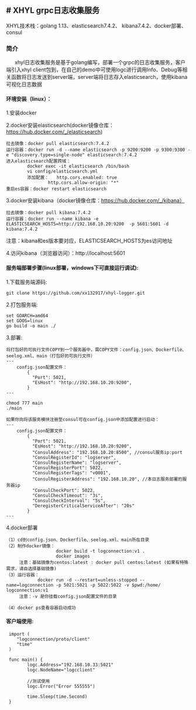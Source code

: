 <h2># XHYL grpc日志收集服务</h2>
XHYL技术栈：golang 1.13、elasticsearch7.4.2、 kibana7.4.2、docker部署、consul

<h3>简介</h3>
<div>&nbsp;&nbsp;&nbsp;&nbsp;&nbsp;&nbsp;xhyl日志收集服务是基于golang编写，部署一个grpc的日志收集服务，客户端引入xhyl client包到，在自己的demo中可使用logc进行调用Info、Debug等相关函数将日志发送到server端，server端将日志存入elasticsearch，使用kibana可视化日志数据</div>

<h4>环境安装（linux）：</h4>

1.安装docker

2.docker安装elasticsearch(docker镜像仓库：https://hub.docker.com/_/elasticsearch)

    拉去镜像：docker pull elasticsearch:7.4.2
    运行容器：docker run -d --name elasticsearch -p 9200:9200 -p 9300:9300 -e "discovery.type=single-node" elasticsearch:7.4.2
    进入elasticsearch配置跨域：
            docker exec -it elasticsearch /bin/bash
            vi config/elasticsearch.yml
            添加配置：   http.cors.enabled: true
                    http.cors.allow-origin: "*"
    重启es容器：docker restart elasticsearch

3.docker安装kibana（docker镜像仓库：https://hub.docker.com/_/kibana）

    拉去镜像：docker pull kibana:7.4.2
    运行容器：docker run --name kibana -e ELASTICSEARCH_HOSTS=http://192.168.10.20:9200  -p 5601:5601 -d kibana:7.4.2

注意：kibana和es版本要对应，ELASTICSEARCH_HOSTS为es访问地址

4.访问kibana（浏览器访问）：http://localhost:5601


<h4>服务端部署步骤(linux部署，windows下可直接运行调试):</h4>

1.下载服务端源码:

    git clone https://github.com/xx132917/xhyl-logger.git

2.打包服务端:
    
    set GOARCH=amd64
    set GOOS=linux
    go build -o main ./

3.部署:

    将打包好的可执行文件COPY到一个服务器中，需COPY文件：config.json、Dockerfile、seelog.xml、main（打包好的可执行文件）
    ---
        config.json配置文件：
            {
              "Port": 5021,
              "EsHost": "http://192.168.10.20:9200",
            }
    ---

    chmod 777 main
    ./main

    如果你向将该服务模块注册至consul可在config.json中添加配置进行启动：
    ---
        config.json配置文件：
            {
              "Port": 5021,
              "EsHost": "http://192.168.10.20:9200",
              "ConsulAddress": "192.168.10.20:8500", //consul服务ip:port
              "ConsulRegisterId": "logserver",
              "ConsulRegisterName": "logserver",
              "ConsulRegisterPort": 5022,
              "ConsulRegisterTags": "v0001",
              "ConsulRegisterAddress": "192.168.10.20", //本日志服务部署的服务器ip
              "ConsulCheckPort": 5022,
              "ConsulCheckTimeout": "3s",
              "ConsulCheckInterval": "5s",
              "DeregisterCriticalServiceAfter": "20s"
            }
    ---

4.docker部署

    （1）cd到config.json、Dockerfile、seelog.xml、main所在目录
    （2）制作docker镜像：
                       docker build -t logconnection:v1 .
                       docker images
         注意：基础镜像为centos:latest : docker pull centos:latest (如果有特殊需求，请自选择基础镜像)
    （3）运行容器：
                docker run -d --restart=unless-stopped --name=logconnection -p 5021:5021 -p 5022:5022 -v $pwd:/home/  logconnection:v1
         注意：-v 是你挂载config.json配置文件的目录

    （4）docker ps查看容器启动成功


<h4>客户端使用:</h4>

     import (
     	"logconnection/proto/client"
     	"time"
     )

     func main() {
     		logc.Address="192.168.10.33:5021"
     		logc.NodeName="logcclient"

     		//测试使用
     		logc.Error("Error 555555")

     		time.Sleep(time.Second)
     }
